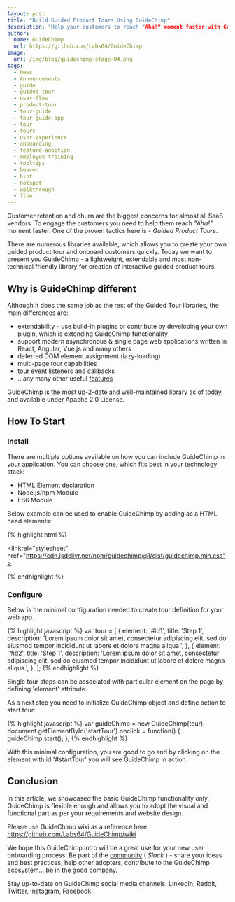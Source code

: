 ```yaml
---
layout: post
title: "Build Guided Product Tours Using GuideChimp"
description: "Help your customers to reach "Aha!" moment faster with GuideChimp"
author:
  name: GuideChimp
  url: https://github.com/Labs64/GuideChimp
image:
  url: /img/blog/guidechimp-stage-04.png
tags:
  - News
  - Announcements
  - guide
  - guided-tour
  - user-flow
  - product-tour
  - tour-guide
  - tour-guide-app
  - tour
  - tours
  - user-experience
  - onboarding
  - feature-adoption
  - employee-training
  - tooltips
  - beacon
  - hint
  - hotspot
  - walkthrough
  - flow
---
```


Customer retention and churn are the biggest concerns for almost all SaaS vendors. To engage the customers you need to help them reach *"Aha!"* moment faster.
One of the proven tactics here is - *Guided Product Tours*.

There are numerous libraries available, which allows you to create your own guided product tour and onboard customers quickly.
Today we want to present you GuideChimp - a lightweight, extendable and most non-technical friendly library for creation of interactive guided product tours.

## Why is GuideChimp different

Although it does the same job as the rest of the Guided Tour libraries, the main differences are:
* extendability - use build-in plugins or contribute by developing your own plugin, which is extending GuideChimp functionality
* support modern asynchronous & single page web applications written in React, Angular, Vue.js and many others
* deferred DOM element assignment (lazy-loading)
* multi-page tour capabilities
* tour event listeners and callbacks
* ...any many other useful [features](https://github.com/Labs64/GuideChimp#features)

GuideChimp is the most up-2-date and well-maintained library as of today, and available under Apache 2.0 License.

## How To Start

### Install

There are multiple options available on how you can include GuideChimp in your application. You can choose one, which fits best in your technology stack:
* HTML Element declaration
* Node.js/npm Module
* ES6 Module

Below example can be used to enable GuideChimp by adding as a HTML head elements:

{% highlight html %}
<!-- GuideChimp -->
<script src="https://cdn.jsdelivr.net/npm/guidechimp@1/dist/guidechimp.min.js"></script>	 
<linkrel="stylesheet" href="https://cdn.jsdelivr.net/npm/guidechimp@1/dist/guidechimp.min.css">
<!-- GuideChimp - GA plugin -->
<script src="https://cdn.jsdelivr.net/npm/guidechimp@1/dist/plugins/googleAnalytics.js"></script>     
{% endhighlight %}

### Configure

Below is the minimal configuration needed to create tour definition for your web app.

{% highlight javascript %}
var tour = [
  {
    element: '#id1',
    title: 'Step 1',
    description: 'Lorem ipsum dolor sit amet, consectetur adipiscing elit, sed do eiusmod tempor incididunt ut labore et dolore magna aliqua.',
  },
  {
    element: '#id2',
    title: 'Step 1',
    description: 'Lorem ipsum dolor sit amet, consectetur adipiscing elit, sed do eiusmod tempor incididunt ut labore et dolore magna aliqua.',
  },
];
{% endhighlight %}

Single tour steps can be associated with particular element on the page by defining 'element' attribute.

As a next step you need to initialize GuideChimp object and define action to start tour:

{% highlight javascript %}
var guideChimp = new GuideChimp(tour);
document.getElementById('startTour').onclick = function() {
  guideChimp.start();
};
{% endhighlight %}

With this minimal configuration, you are good to go and by clicking on the element with id '#startTour' you will see GuideChimp in action.

## Conclusion

In this article, we showcased the basic GuideChimp functionality only.
GuideChimp is flexible enough and allows you to adopt the visual and functional part as per your requirements and website design.

Please use GuideChimp wiki as a reference here: https://github.com/Labs64/GuideChimp/wiki

We hope this GuideChimp intro will be a great use for your new user onboarding process.
Be part of the [community](https://guidechimp.slack.com) ( *Slack* ) - share your ideas and best practices, help other adopters, contribute to the GuideChimp ecosystem... be in the good company.

Stay up-to-date on GuideChimp social media channels; LinkedIn, Reddit, Twitter, Instagram, Facebook.
